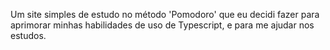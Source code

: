 Um site simples de estudo no método 'Pomodoro' que eu decidi fazer para aprimorar minhas habilidades de uso de Typescript, e para me ajudar nos estudos.
